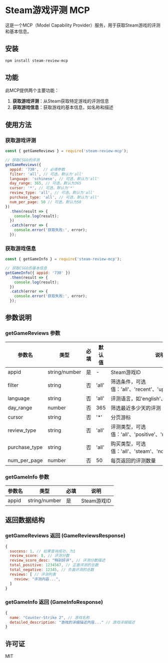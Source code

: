 # Steam游戏评测 MCP

这是一个MCP（Model Capability Provider）服务，用于获取Steam游戏的评测和基本信息。

## 安装

```bash
npm install steam-review-mcp
```

## 功能

此MCP提供两个主要功能：

1. **获取游戏评测**：从Steam获取特定游戏的评测信息
2. **获取游戏信息**：获取游戏的基本信息，如名称和描述

## 使用方法

### 获取游戏评测

```javascript
const { getGameReviews } = require('steam-review-mcp');

// 获取CSGO的评测
getGameReviews({ 
  appid: '730',  // 必填参数
  filter: 'all', // 可选，默认为'all'
  language: 'schinese', // 可选，默认为'all'
  day_range: 365, // 可选，默认为365
  cursor: '*', // 可选，默认为'*'
  review_type: 'all', // 可选，默认为'all'
  purchase_type: 'all', // 可选，默认为'all'
  num_per_page: 50 // 可选，默认为50
})
  .then(result => {
    console.log(result);
  })
  .catch(error => {
    console.error('获取失败:', error);
  });
```

### 获取游戏信息

```javascript
const { getGameInfo } = require('steam-review-mcp');

// 获取CSGO的基本信息
getGameInfo({ appid: '730' })
  .then(result => {
    console.log(result);
  })
  .catch(error => {
    console.error('获取失败:', error);
  });
```

## 参数说明

### getGameReviews 参数

| 参数名 | 类型 | 必填 | 默认值 | 说明 |
|--------|------|------|--------|------|
| appid | string/number | 是 | - | Steam游戏ID |
| filter | string | 否 | 'all' | 筛选条件，可选值：'all'、'recent'、'updated' |
| language | string | 否 | 'all' | 评测语言，如'english'、'schinese'等 |
| day_range | number | 否 | 365 | 筛选最近多少天的评测 |
| cursor | string | 否 | '*' | 分页游标 |
| review_type | string | 否 | 'all' | 评测类型，可选值：'all'、'positive'、'negative' |
| purchase_type | string | 否 | 'all' | 购买类型，可选值：'all'、'steam'、'non_steam_purchase' |
| num_per_page | number | 否 | 50 | 每页返回的评测数量 |

### getGameInfo 参数

| 参数名 | 类型 | 必填 | 说明 |
|--------|------|------|------|
| appid | string/number | 是 | Steam游戏ID |

## 返回数据结构

### getGameReviews 返回 (GameReviewsResponse)

```javascript
{
  success: 1, // 如果查询成功，为1
  review_score: 8, // 评测分数
  review_score_desc: "特别好评", // 评测分数描述
  total_positive: 1234567, // 正面评测的总数
  total_negative: 12345, // 负面评测的总数
  reviews: [ // 评测列表
    review: "评测内容...", 
  ]
}
```

### getGameInfo 返回 (GameInfoResponse)

```javascript
{
  name: "Counter-Strike 2", // 游戏名称
  detailed_description: "游戏的详细描述内容..." // 游戏详细描述
}
```

## 许可证

MIT
